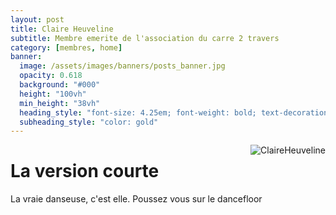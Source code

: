 ```yaml
---
layout: post
title: Claire Heuveline
subtitle: Membre emerite de l'association du carre 2 travers
category: [membres, home]
banner:
  image: /assets/images/banners/posts_banner.jpg
  opacity: 0.618
  background: "#000"
  height: "100vh"
  min_height: "38vh"
  heading_style: "font-size: 4.25em; font-weight: bold; text-decoration: underline"
  subheading_style: "color: gold"
---
```


<img src="{{site.baseurl | prepend: site.url}}assets/images/members/ClaireHeuveline.jpg" alt="ClaireHeuveline" style="float: right; width: auto; height: auto;"/>

# La version courte
La vraie danseuse, c'est elle. Poussez vous sur le dancefloor


























